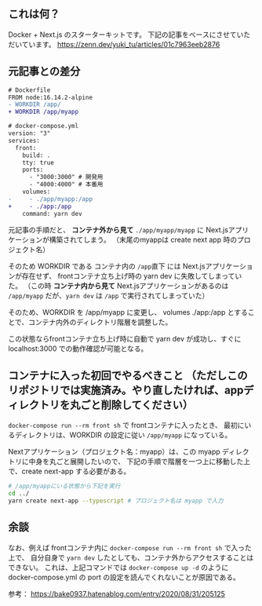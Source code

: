 ## これは何？
Docker + Next.js のスターターキットです。
下記の記事をベースにさせていただいています。
https://zenn.dev/yuki_tu/articles/01c7963eeb2876

## 元記事との差分

```diff
# Dockerfile
FROM node:16.14.2-alpine
- WORKDIR /app/
+ WORKDIR /app/myapp
```

```diff
# docker-compose.yml
version: "3"
services:
  front:
    build: .
    tty: true
    ports:
      - "3000:3000" # 開発用
      - "4000:4000" # 本番用
    volumes:
-     - ./app/myapp:/app
+     - ./app:/app
    command: yarn dev
```

元記事の手順だと、 **コンテナ外から見て** `./app/myapp/myapp` に Next.jsアプリケーションが構築されてしまう。
（末尾のmyappは create next app 時のプロジェクト名）

そのため WORKDIR である コンテナ内の `/app`直下 には Next.jsアプリケーションが存在せず、
frontコンテナ立ち上げ時の yarn dev に失敗してしまっていた。
（この時 **コンテナ内から見て** Next.jsアプリケーションがあるのは `/app/myapp` だが、`yarn dev` は `/app` で実行されてしまっていた）

そのため、WORKDIR を /app/myapp に変更し、
volumes ./app:/app とすることで、コンテナ内外のディレクトリ階層を調整した。

この状態ならfrontコンテナ立ち上げ時に自動で yarn dev が成功し、すぐに localhost:3000 での動作確認が可能となる。

## コンテナに入った初回でやるべきこと （ただしこのリポジトリでは実施済み。やり直したければ、appディレクトリを丸ごと削除してください）
`docker-compose run --rm front sh` で frontコンテナに入ったとき、
最初にいるディレクトリは、WORKDIR の設定に従い `/app/myapp` になっている。

Nextアプリケーション（プロジェクト名：myapp）は、この myapp ディレクトリに中身を丸ごと展開したいので、
下記の手順で階層を一つ上に移動した上で、create next-app する必要がある。

```bash
# /app/myappにいる状態から下記を実行
cd ../
yarn create next-app --typescript # プロジェクト名は myapp で入力
```

## 余談

なお、例えば frontコンテナ内に `docker-compose run --rm front sh` で入った上で、
自分自身で `yarn dev` したとしても、コンテナ外からアクセスすることはできない。
これは、上記コマンドでは `docker-compose up -d` のように docker-compose.yml の port の設定を読んでくれないことが原因である。

参考：
https://bake0937.hatenablog.com/entry/2020/08/31/205125


